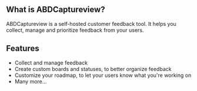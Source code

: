 ## What is ABDCaptureview?

ABDCaptureview is a self-hosted customer feedback tool. It helps you collect, manage and prioritize feedback from your users. 

## Features

* Collect and manage feedback
* Create custom boards and statuses, to better organize feedback
* Customize your roadmap, to let your users know what you're working on
* Many more...